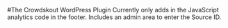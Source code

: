 #The Crowdskout WordPress Plugin
Currently only adds in the JavaScript analytics code in the footer. Includes an admin area to enter the Source ID.